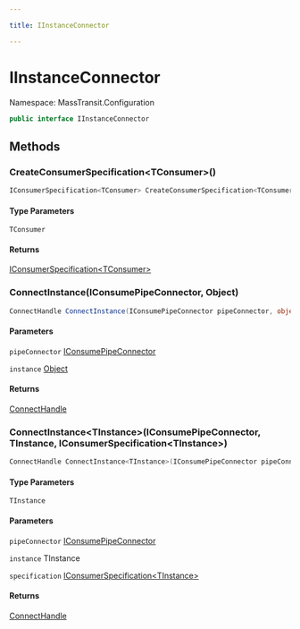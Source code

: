 ```yaml
---

title: IInstanceConnector

---
```


# IInstanceConnector

Namespace: MassTransit.Configuration

```csharp
public interface IInstanceConnector
```

## Methods

### **CreateConsumerSpecification\<TConsumer\>()**

```csharp
IConsumerSpecification<TConsumer> CreateConsumerSpecification<TConsumer>()
```

#### Type Parameters

`TConsumer`<br/>

#### Returns

[IConsumerSpecification\<TConsumer\>](../masstransit-configuration/iconsumerspecification-1)<br/>

### **ConnectInstance(IConsumePipeConnector, Object)**

```csharp
ConnectHandle ConnectInstance(IConsumePipeConnector pipeConnector, object instance)
```

#### Parameters

`pipeConnector` [IConsumePipeConnector](../../masstransit-abstractions/masstransit/iconsumepipeconnector)<br/>

`instance` [Object](https://learn.microsoft.com/en-us/dotnet/api/system.object)<br/>

#### Returns

[ConnectHandle](../../masstransit-abstractions/masstransit/connecthandle)<br/>

### **ConnectInstance\<TInstance\>(IConsumePipeConnector, TInstance, IConsumerSpecification\<TInstance\>)**

```csharp
ConnectHandle ConnectInstance<TInstance>(IConsumePipeConnector pipeConnector, TInstance instance, IConsumerSpecification<TInstance> specification)
```

#### Type Parameters

`TInstance`<br/>

#### Parameters

`pipeConnector` [IConsumePipeConnector](../../masstransit-abstractions/masstransit/iconsumepipeconnector)<br/>

`instance` TInstance<br/>

`specification` [IConsumerSpecification\<TInstance\>](../masstransit-configuration/iconsumerspecification-1)<br/>

#### Returns

[ConnectHandle](../../masstransit-abstractions/masstransit/connecthandle)<br/>
